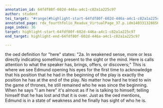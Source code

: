 ```yaml
---
annotation_id: 64fdf80f-602d-446a-a4c1-c82a1a225c97
author: student
tei_target: "#range(#highlight-start-64fdf80f-602d-446a-a4c1-c82a1a225c97, #highlight-end-64fdf80f-602d-446a-a4c1-c82a1a225c97)"
annotated_page: rdx_fourthfolio_Readux_VirtualPage_37.p.idm140331328856592
page_index: 36
target: highlight-start-64fdf80f-602d-446a-a4c1-c82a1a225c97
end_target: highlight-end-64fdf80f-602d-446a-a4c1-c82a1a225c97

---
```

the oed definition for "here" states:  "2a. In weakened sense, more or less directly indicating something present to the sight or the mind. Here is calls attention to what the speaker has, brings, offers, or discovers;" This is where we see Edmund opening his eyes for the first time to acknowledge that his position that he had in the beginning of the play is exactly the position he has at the end of the play. No matter how hard he tried to win the game of thrones, he still remained who he was since the beginning. When he says "I am here" it's almost as if he is talking to himself; telling himself that he has lost and that it is over. Just as the oed mentions, Edmund is in a state of weakness and he finally has sight of who he is. 